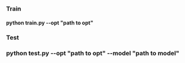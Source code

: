 ###  Train
#### python train.py --opt "path to opt"
### Test
### python test.py --opt "path to opt" --model "path to model"